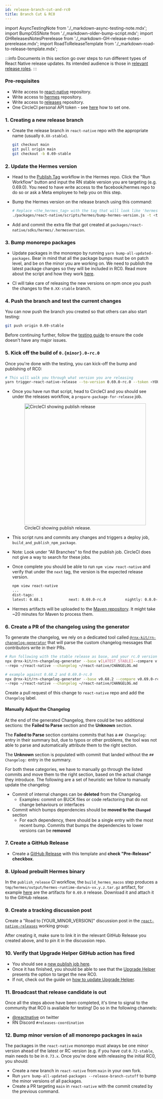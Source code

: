 ```yaml
---
id: release-branch-cut-and-rc0
title: Branch Cut & RC0
---
```


import AsyncTestingNote from './\_markdown-async-testing-note.mdx';
import BumpOSSNote from './\_markdown-older-bump-script.mdx';
import GHReleasesNotesPrerelease from './\_markdown-GH-release-notes-prerelease.mdx';
import RoadToReleaseTemplate from './\_markdown-road-to-release-template.mdx';

:::info
Documents in this section go over steps to run different types of React Native release updates. Its intended audience is those in [relevant release roles](contributing/release-roles-responsibilites.md).
:::

### Pre-requisites

- Write access to [react-native](https://github.com/facebook/react-native) repository.
- Write access to [hermes](https://github.com/facebook/hermes) repository.
- Write access to [releases](https://github.com/reactwg/react-native-releases) repository.
- One CircleCI personal API token - see [here](https://circleci.com/docs/managing-api-tokens#creating-a-personal-api-token) how to set one.

### 1. Creating a new release branch

- Create the release branch in `react-native` repo with the appropriate name (usually `0.XX-stable`).

  ```bash
  git checkout main
  git pull origin main
  git checkout -b 0.69-stable
  ```

### 2. Update the Hermes version

- Head to the [Publish Tag](https://github.com/facebook/hermes/actions/workflows/create-tag.yml) workflow in the Hermes repo. Click the "Run Workflow" button and input the RN stable version you are targeting (e.g. 0.69.0). You need to have write access to the facebook/hermes repo to do so or ask a Meta employee to help you on this step.

- Bump the Hermes version on the release branch using this command:

  ```bash
  # Replace <the_hermes_tag> with the tag that will look like 'hermes-2022-07-20-RNv0.70.0-bc97c5399e0789c0a323f8e1431986e207a9e8ba'
  ./packages/react-native/scripts/hermes/bump-hermes-version.js -t <the_hermes_tag>
  ```

- Add and commit the extra file that got created at `packages/react-native/sdks/hermes/.hermesversion`.

### 3. Bump monorepo packages

- Update packages in the monorepo by running `yarn bump-all-updated-packages`. Bear in mind that all the package bumps must be on patch level, and be on the minor you are working on. We need to publish the latest package changes so they will be included in RC0. Read more about the script and how they work [here](./release-updating-packages).

- CI will take care of releasing the new versions on npm once you push the changes to the `0.XX-stable` branch.

### 4. Push the branch and test the current changes

You can now push the branch you created so that others can also start testing:

```bash
git push origin 0.69-stable
```

Before continuing further, follow the [testing guide](/contributing/release-testing) to ensure the code doesn't have any major issues.

<AsyncTestingNote/>

### 5. Kick off the build of `0.{minor}.0-rc.0`

Once you're done with the testing, you can kick-off the bump and publishing of RC0:

```bash
# This will walk you through what version you are releasing
yarn trigger-react-native-release --to-version 0.69.0-rc.0 --token <YOUR_CIRCLE_CI_TOKEN>
```

<BumpOSSNote/>

- Once you have run that script, head to CircleCI and you should see under the releases workflow, a `prepare-package-for-release` job.

  <figure>
    <img width="400" alt="CircleCI showing publish release" src="https://user-images.githubusercontent.com/1309636/150040711-cfbc2fe3-91eb-42b9-bd06-de2aa7fb94ea.png"/>
    <figcaption>CircleCI showing publish release.</figcaption>
  </figure>

- This script runs and commits any changes and triggers a deploy job, `build_and_publish_npm_package`.
- Note: Look under "All Branches" to find the publish job. CircleCI does not give a way to search for these jobs.
- Once complete you should be able to run `npm view react-native` and verify that under the `next` tag, the version is the expected release version.

  ```bash
  npm view react-native
  ...
  dist-tags:
  latest: 0.68.1            next: 0.69.0-rc.0         nightly: 0.0.0-f617e022c
  ```

- Hermes artifacts will be uploaded to the [Maven repository](https://repo1.maven.org/maven2/com/facebook/react/react-native-artifacts/). It might take ~20 minutes for Maven to process them.

### 6. Create a PR of the changelog using the generator

To generate the changelog, we rely on a dedicated tool called [`@rnx-kit/rn-changelog-generator`](https://github.com/microsoft/rnx-kit/tree/main/incubator/rn-changelog-generator) that will parse the custom changelog messages that contributors write in their PRs.

```bash
# Run following with the stable release as base, and your rc.0 version
npx @rnx-kit/rn-changelog-generator --base v[LATEST_STABLE]--compare v[YOUR_RC_0] \
--repo ~/react-native --changelog ~/react-native/CHANGELOG.md

# example against 0.68.2 and 0.69.0-rc.0
npx @rnx-kit/rn-changelog-generator --base v0.68.2 --compare v0.69.0-rc.0 \
--repo ~/react-native --changelog ~/react-native/CHANGELOG.md
```

Create a pull request of this change to `react-native` repo and add the `Changelog` label.

#### Manually Adjust the Changelog

At the end of the generated Changelog, there could be two additional sections: the **Failed to Parse** section and the **Unknown** section.

The **Failed to Parse** section contains commits that has a `## Changelog:` entry in their summary but, due to typos or other problems, the tool was not able to parse and automatically attribute them to the right section.

The **Unknown** section is populated with commit that landed without the `## Changelog:` entry in the summary.

For both these categories, we have to manually go through the listed commits and move them to the right section, based on the actual change they introduce. The following are a set of heuristic we follow to manually update the changelog:

- Commit of internal changes can be **deleted** from the Changelog.
  - Examples: commit on BUCK files or code refactoring that do not change behaviours or interfaces
- Commit which bumps dependencies should be **moved to the `Changed`** section
  - For each dependency, there should be a single entry with the most recent bump. Commits that bumps the dependencies to lower versions can be **removed**

### 7. Create a GitHub Release

- Create a [GitHub Release](https://github.com/facebook/react-native/releases) with this template and **check "Pre-Release" checkbox**.

<GHReleasesNotesPrerelease />

### 8. Upload prebuilt Hermes binary

In the `publish_release` CI workflow, the `build_hermes_macos` step produces a `tmp/hermes/output/hermes-runtime-darwin-vx.y.z.tar.gz` artifact, for example [here](https://app.circleci.com/pipelines/github/facebook/react-native/13933/workflows/5f2ad198-2264-4e7e-8c62-7b28e97532d8/jobs/262322/artifacts) are the artifacts for `0.69.0` release. Download it and attach it to the GitHub release.

### 9. Create a tracking discussion post

Create a "Road to [YOUR_MINOR_VERSION]" discussion post in the [`react-native-releases`](https://github.com/reactwg/react-native-releases/discussions) working group:

<RoadToReleaseTemplate />

After creating it, make sure to link it in the relevant GitHub Release you created above, and to pin it in the discussion repo.

### 10. Verify that Upgrade Helper GitHub action has fired

- You should see a [new publish job here](https://github.com/react-native-community/rn-diff-purge/actions).
- Once it has finished, you should be able to see that the [Upgrade Helper](https://react-native-community.github.io/upgrade-helper/) presents the option to target the new RC0.
- If not, check out the guide on [how to update Upgrade Helper](/contributing/updating-upgrade-helper).

### 11. Broadcast that release candidate is out

Once all the steps above have been completed, it's time to signal to the community that RC0 is available for testing! Do so in the following channels:

- [@reactnative](https://twitter.com/reactnative) on twitter
- RN Discord `#releases-coordination`

### 12. Bump minor version of all monorepo packages in `main`

The packages in the `react-native` monorepo must always be one minor version ahead of the latest or RC version (e.g. if you have cut `0.72-stable`, main needs to be in `0.73.x`. Once you're done with releasing the initial RC0, you should:

- Create a new branch in `react-native` from `main` in your own fork.
- Run `yarn bump-all-updated-packages --release-branch-cutoff` to bump the minor versions of all packages.
- Create a PR targeting `main` in `react-native` with the commit created by the previous command.
